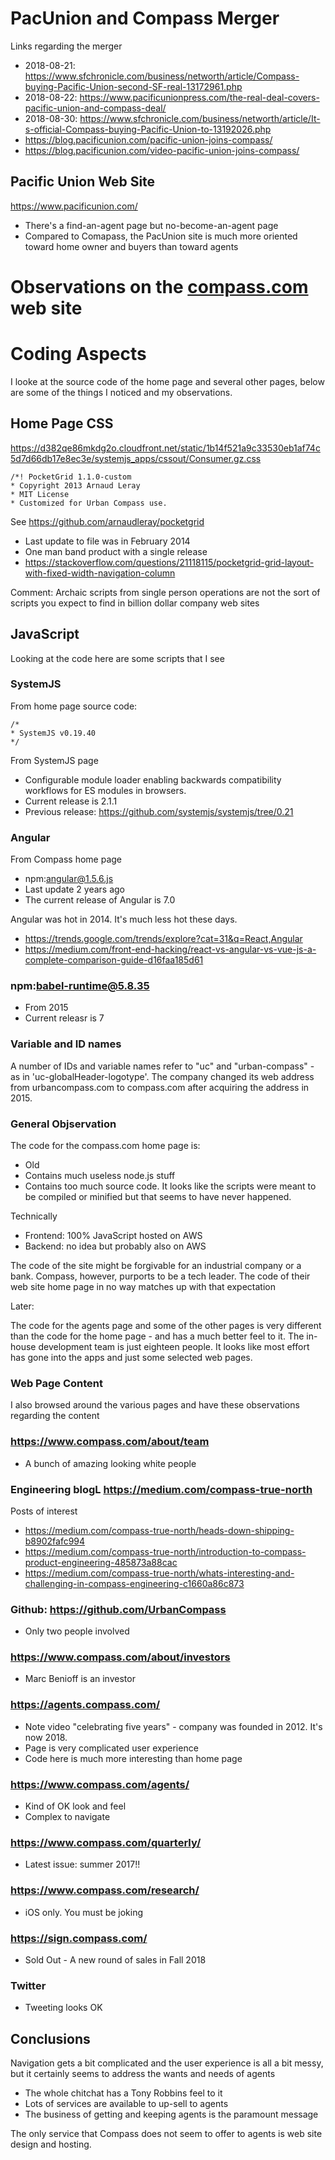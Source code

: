 
# PacUnion and Compass Merger

Links regarding the merger
* 2018-08-21: https://www.sfchronicle.com/business/networth/article/Compass-buying-Pacific-Union-second-SF-real-13172961.php
* 2018-08-22: https://www.pacificunionpress.com/the-real-deal-covers-pacific-union-and-compass-deal/
* 2018-08-30: https://www.sfchronicle.com/business/networth/article/It-s-official-Compass-buying-Pacific-Union-to-13192026.php
* https://blog.pacificunion.com/pacific-union-joins-compass/
* https://blog.pacificunion.com/video-pacific-union-joins-compass/


## Pacific Union Web Site

https://www.pacificunion.com/

* There's a find-an-agent page but no-become-an-agent page
* Compared to Comapass, the PacUnion site is much more oriented toward home owner and buyers than toward agents


# Observations on the [compass.com]( https://compass.com ) web site


# Coding Aspects

I looke at the source code of the home page and several other pages, below are some of the things I noticed and my observations.


## Home Page CSS

https://d382qe86mkdg2o.cloudfront.net/static/1b14f521a9c33530eb1af74c5d7d66db17e8ec3e/systemjs_apps/cssout/Consumer.gz.css

	/*! PocketGrid 1.1.0-custom
	* Copyright 2013 Arnaud Leray
	* MIT License
	* Customized for Urban Compass use.

See https://github.com/arnaudleray/pocketgrid

* Last update to file was in February 2014
* One man band product with a single release
* https://stackoverflow.com/questions/21118115/pocketgrid-grid-layout-with-fixed-width-navigation-column

Comment: Archaic scripts from single person operations are not the sort of scripts you expect to find in billion dollar company web sites



## JavaScript

Looking at the code here are some scripts that I see

### SystemJS

From home page source code:

	/*
	* SystemJS v0.19.40
	*/

From SystemJS page

* Configurable module loader enabling backwards compatibility workflows for ES modules in browsers.
* Current release is 2.1.1
* Previous release: https://github.com/systemjs/systemjs/tree/0.21


### Angular

From Compass home page

* npm:angular@1.5.6.js
* Last update 2 years ago
* The current release of Angular is 7.0

Angular was hot in 2014.  It's much less hot these days.

* https://trends.google.com/trends/explore?cat=31&q=React,Angular
* https://medium.com/front-end-hacking/react-vs-angular-vs-vue-js-a-complete-comparison-guide-d16faa185d61


### npm:babel-runtime@5.8.35
* From 2015
* Current releasr is 7


### Variable and ID names

A number of IDs and variable names refer to "uc" and "urban-compass" - as in 'uc-globalHeader-logotype'.
The company changed its web address from urbancompass.com to compass.com after acquiring the address in 2015.

### General Objservation

The code for the compass.com home page is:

* Old
* Contains much useless node.js stuff
* Contains too much source code. It looks like the scripts were meant to be compiled or minified but that seems to have never happened.

Technically
* Frontend: 100% JavaScript hosted on AWS
* Backend: no idea but probably also on AWS

The code of the site might be forgivable for an industrial company or a bank.
Compass, however, purports to be a tech leader. The code of their web site home page in no way matches up with that expectation


Later:

The code for the agents page and some of the other pages is very different than the code for the home page - and has a much better feel to it. The in-house development team is just eighteen people. It looks like most effort has gone into the apps and just some selected web pages.


### Web Page Content

I also browsed around the various pages and have these observations regarding the content

### https://www.compass.com/about/team

* A bunch of amazing looking white people

### Engineering blogL  https://medium.com/compass-true-north

Posts of interest
* https://medium.com/compass-true-north/heads-down-shipping-b8902fafc994
* https://medium.com/compass-true-north/introduction-to-compass-product-engineering-485873a88cac
* https://medium.com/compass-true-north/whats-interesting-and-challenging-in-compass-engineering-c1660a86c873


### Github: https://github.com/UrbanCompass

* Only two people involved



### https://www.compass.com/about/investors

* Marc Benioff is an investor


### https://agents.compass.com/

* Note video "celebrating five years" - company was founded in 2012. It's now 2018.
* Page is very complicated user experience
* Code here is much more interesting than home page


### https://www.compass.com/agents/

* Kind of OK look and feel
* Complex to navigate


### https://www.compass.com/quarterly/

* Latest issue: summer 2017!!


### https://www.compass.com/research/

* iOS only. You must be joking


### https://sign.compass.com/

* Sold Out - A new round of sales in Fall 2018


### Twitter

* Tweeting looks OK

## Conclusions

Navigation gets a bit complicated and the user experience is all a bit messy, but it certainly seems to address the wants and needs of agents

* The whole chitchat has a Tony Robbins feel to it
* Lots of services are available to up-sell to agents
* The business of getting and keeping agents is the paramount message

The only service that Compass does not seem to offer to agents is web site design and hosting.

